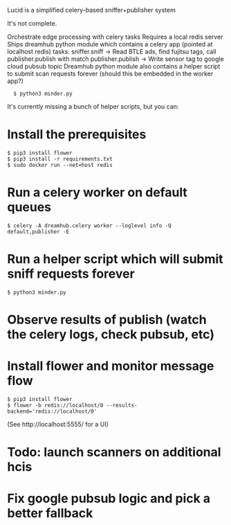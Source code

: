 Lucid is a simplified celery-based sniffer+publisher system

It's not complete.

Orchestrate edge processing with celery tasks
Requires a local redis server
Ships dreamhub python module which contains a celery app (pointed at localhost redis)
  tasks:
    sniffer.sniff -> Read BTLE ads, find fujitsu tags, call publisher.publish with match
    publisher.publish -> Write sensor tag to google cloud pubsub topic
Dreamhub python module also contains a helper script to submit scan requests forever (should this be embedded in the worker app?)
```
  $ python3 minder.py
```

It's currently missing a bunch of helper scripts, but you can:
# Install the prerequisites
```
$ pip3 install flower
$ pip3 install -r requirements.txt
$ sudo docker run --net=host redis 
```

# Run a celery worker on default queues
```
$ celery -A dreamhub.celery worker --loglevel info -Q default,publisher -E
```

# Run a helper script which will submit sniff requests forever
```
$ python3 minder.py
```

# Observe results of publish (watch the celery logs, check pubsub, etc)

# Install flower and monitor message flow
```
$ pip3 install flower
$ flower -b redis://localhost/0 --results-backend='redis://localhost/0'
```
(See http://localhost:5555/ for a UI)


# Todo: launch scanners on additional hcis
# Fix google pubsub logic and pick a better fallback
